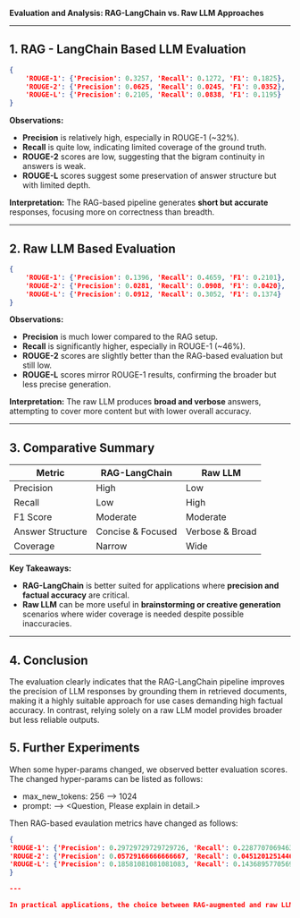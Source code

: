 **Evaluation and Analysis: RAG-LangChain vs. Raw LLM Approaches**

---

## 1. RAG - LangChain Based LLM Evaluation

```json
{
    'ROUGE-1': {'Precision': 0.3257, 'Recall': 0.1272, 'F1': 0.1825},
    'ROUGE-2': {'Precision': 0.0625, 'Recall': 0.0245, 'F1': 0.0352},
    'ROUGE-L': {'Precision': 0.2105, 'Recall': 0.0838, 'F1': 0.1195}
}
```

**Observations:**
- **Precision** is relatively high, especially in ROUGE-1 (~32%).
- **Recall** is quite low, indicating limited coverage of the ground truth.
- **ROUGE-2** scores are low, suggesting that the bigram continuity in answers is weak.
- **ROUGE-L** scores suggest some preservation of answer structure but with limited depth.

**Interpretation:**
The RAG-based pipeline generates **short but accurate** responses, focusing more on correctness than breadth.

---

## 2. Raw LLM Based Evaluation

```json
{
    'ROUGE-1': {'Precision': 0.1396, 'Recall': 0.4659, 'F1': 0.2101},
    'ROUGE-2': {'Precision': 0.0281, 'Recall': 0.0908, 'F1': 0.0420},
    'ROUGE-L': {'Precision': 0.0912, 'Recall': 0.3052, 'F1': 0.1374}
}
```

**Observations:**
- **Precision** is much lower compared to the RAG setup.
- **Recall** is significantly higher, especially in ROUGE-1 (~46%).
- **ROUGE-2** scores are slightly better than the RAG-based evaluation but still low.
- **ROUGE-L** scores mirror ROUGE-1 results, confirming the broader but less precise generation.

**Interpretation:**
The raw LLM produces **broad and verbose** answers, attempting to cover more content but with lower overall accuracy.

---

## 3. Comparative Summary

| Metric          | RAG-LangChain | Raw LLM |
|-----------------|---------------|---------|
| Precision       | High          | Low     |
| Recall          | Low           | High    |
| F1 Score        | Moderate      | Moderate |
| Answer Structure | Concise & Focused | Verbose & Broad |
| Coverage        | Narrow        | Wide    |

**Key Takeaways:**
- **RAG-LangChain** is better suited for applications where **precision and factual accuracy** are critical.
- **Raw LLM** can be more useful in **brainstorming or creative generation** scenarios where wider coverage is needed despite possible inaccuracies.

---

## 4. Conclusion

The evaluation clearly indicates that the RAG-LangChain pipeline improves the precision of LLM responses by grounding them in retrieved documents, making it a highly suitable approach for use cases demanding high factual accuracy. In contrast, relying solely on a raw LLM model provides broader but less reliable outputs.


## 5. Further Experiments

When some hyper-params changed, we observed better evaluation scores. The changed hyper-params can be listed as follows:
- max_new_tokens: 256 --> 1024
- prompt: <Quesiton> --> <Question, Please explain in detail.>

Then RAG-based evaulation metrics have changed as follows:

```json
{
'ROUGE-1': {'Precision': 0.29729729729729726, 'Recall': 0.22877070694638757, 'F1': 0.2575922602331216},
'ROUGE-2': {'Precision': 0.05729166666666667, 'Recall': 0.04512012514464919, 'F1': 0.0503481667824162},
'ROUGE-L': {'Precision': 0.18581081081081083, 'Recall': 0.1436895770569358, 'F1': 0.16148650746425497}
}

---

In practical applications, the choice between RAG-augmented and raw LLM outputs should be made based on the trade-off between **accuracy** and **coverage** depending on the specific use case. 
